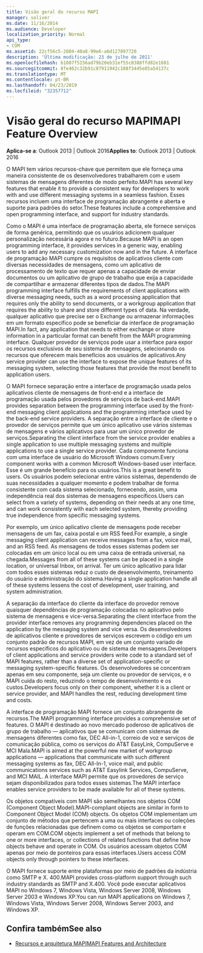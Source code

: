 ```yaml
---
title: Visão geral do recurso MAPI
manager: soliver
ms.date: 11/16/2014
ms.audience: Developer
localization_priority: Normal
api_type:
- COM
ms.assetid: 22cf56c5-2804-40a8-99e6-a6d127897720
description: 'Última modificação: 23 de julho de 2011'
ms.openlocfilehash: b1087f5156ad79b20eb31ef55c0388ffd82e1601
ms.sourcegitcommit: 8fe462c32b91c87911942c188f3445e85a54137c
ms.translationtype: MT
ms.contentlocale: pt-BR
ms.lasthandoff: 04/23/2019
ms.locfileid: "32357712"
---
```

# <a name="mapi-feature-overview"></a><span data-ttu-id="a8ec4-103">Visão geral do recurso MAPI</span><span class="sxs-lookup"><span data-stu-id="a8ec4-103">MAPI Feature Overview</span></span>
 
<span data-ttu-id="a8ec4-104">**Aplica-se a**: Outlook 2013 | Outlook 2016</span><span class="sxs-lookup"><span data-stu-id="a8ec4-104">**Applies to**: Outlook 2013 | Outlook 2016</span></span> 
  
<span data-ttu-id="a8ec4-105">O MAPI tem vários recursos-chave que permitem que ele forneça uma maneira consistente de os desenvolvedores trabalharem com e usem sistemas de mensagens diferentes de modo perfeito.</span><span class="sxs-lookup"><span data-stu-id="a8ec4-105">MAPI has several key features that enable it to provide a consistent way for developers to work with and use different messaging systems in a seamless fashion.</span></span> <span data-ttu-id="a8ec4-106">Esses recursos incluem uma interface de programação abrangente e aberta e suporte para padrões do setor.</span><span class="sxs-lookup"><span data-stu-id="a8ec4-106">These features include a comprehensive and open programming interface, and support for industry standards.</span></span> 
  
<span data-ttu-id="a8ec4-107">Como o MAPI é uma interface de programação aberta, ele fornece serviços de forma genérica, permitindo que os usuários adicionem qualquer personalização necessária agora e no futuro.</span><span class="sxs-lookup"><span data-stu-id="a8ec4-107">Because MAPI is an open programming interface, it provides services in a generic way, enabling users to add any necessary customization now and in the future.</span></span> <span data-ttu-id="a8ec4-108">A interface de programação MAPI cumpre os requisitos de aplicativos cliente com diversas necessidades de mensagens, como um aplicativo de processamento de texto que requer apenas a capacidade de enviar documentos ou um aplicativo de grupo de trabalho que exija a capacidade de compartilhar e armazenar diferentes tipos de dados.</span><span class="sxs-lookup"><span data-stu-id="a8ec4-108">The MAPI programming interface fulfills the requirements of client applications with diverse messaging needs, such as a word processing application that requires only the ability to send documents, or a workgroup application that requires the ability to share and store different types of data.</span></span> <span data-ttu-id="a8ec4-109">Na verdade, qualquer aplicativo que precise ser o Exchange ou armazenar informações em um formato específico pode se beneficiar da interface de programação MAPI.</span><span class="sxs-lookup"><span data-stu-id="a8ec4-109">In fact, any application that needs to either exchange or store information in a particular format can benefit from the MAPI programming interface.</span></span> <span data-ttu-id="a8ec4-110">Qualquer provedor de serviços pode usar a interface para expor os recursos exclusivos de seu sistema de mensagens, selecionando os recursos que oferecem mais benefícios aos usuários de aplicativos.</span><span class="sxs-lookup"><span data-stu-id="a8ec4-110">Any service provider can use the interface to expose the unique features of its messaging system, selecting those features that provide the most benefit to application users.</span></span>
  
<span data-ttu-id="a8ec4-111">O MAPI fornece separação entre a interface de programação usada pelos aplicativos cliente de mensagens de front-end e a interface de programação usada pelos provedores de serviços de back-end.</span><span class="sxs-lookup"><span data-stu-id="a8ec4-111">MAPI provides separation between the programming interface used by the front-end messaging client applications and the programming interface used by the back-end service providers.</span></span> <span data-ttu-id="a8ec4-112">A separação entre a interface de cliente e o provedor de serviços permite que um único aplicativo use vários sistemas de mensagens e vários aplicativos para usar um único provedor de serviços.</span><span class="sxs-lookup"><span data-stu-id="a8ec4-112">Separating the client interface from the service provider enables a single application to use multiple messaging systems and multiple applications to use a single service provider.</span></span> <span data-ttu-id="a8ec4-113">Cada componente funciona com uma interface de usuário do Microsoft Windows comum.</span><span class="sxs-lookup"><span data-stu-id="a8ec4-113">Every component works with a common Microsoft Windows-based user interface.</span></span> <span data-ttu-id="a8ec4-114">Esse é um grande benefício para os usuários.</span><span class="sxs-lookup"><span data-stu-id="a8ec4-114">This is a great benefit to users.</span></span> <span data-ttu-id="a8ec4-115">Os usuários podem selecionar entre vários sistemas, dependendo de suas necessidades a qualquer momento e podem trabalhar de forma consistente com cada sistema selecionado, fornecendo, assim, uma independência real dos sistemas de mensagens específicos.</span><span class="sxs-lookup"><span data-stu-id="a8ec4-115">Users can select from a variety of systems, depending on their needs at any one time, and can work consistently with each selected system, thereby providing true independence from specific messaging systems.</span></span> 
  
<span data-ttu-id="a8ec4-116">Por exemplo, um único aplicativo cliente de mensagens pode receber mensagens de um fax, caixa postal e um RSS feed.</span><span class="sxs-lookup"><span data-stu-id="a8ec4-116">For example, a single messaging client application can receive messages from a fax, voice mail, and an RSS feed.</span></span> <span data-ttu-id="a8ec4-117">As mensagens de todos esses sistemas podem ser colocadas em um único local ou em uma caixa de entrada universal, na chegada.</span><span class="sxs-lookup"><span data-stu-id="a8ec4-117">Messages from all of these systems can be placed in a single location, or universal Inbox, on arrival.</span></span> <span data-ttu-id="a8ec4-118">Ter um único aplicativo para lidar com todos esses sistemas reduz o custo de desenvolvimento, treinamento do usuário e administração do sistema.</span><span class="sxs-lookup"><span data-stu-id="a8ec4-118">Having a single application handle all of these systems lessens the cost of development, user training, and system administration.</span></span> 
  
<span data-ttu-id="a8ec4-119">A separação da interface do cliente da interface do provedor remove quaisquer dependências de programação colocadas no aplicativo pelo sistema de mensagens e vice-versa.</span><span class="sxs-lookup"><span data-stu-id="a8ec4-119">Separating the client interface from the provider interface removes any programming dependencies placed on the application by the messaging system and vice versa.</span></span> <span data-ttu-id="a8ec4-120">Os desenvolvedores de aplicativos cliente e provedores de serviços escrevem o código em um conjunto padrão de recursos MAPI, em vez de um conjunto variado de recursos específicos do aplicativo ou de sistema de mensagens.</span><span class="sxs-lookup"><span data-stu-id="a8ec4-120">Developers of client applications and service providers write code to a standard set of MAPI features, rather than a diverse set of application-specific or messaging system-specific features.</span></span> <span data-ttu-id="a8ec4-121">Os desenvolvedores se concentram apenas em seu componente, seja um cliente ou provedor de serviços, e o MAPI cuida do resto, reduzindo o tempo de desenvolvimento e os custos.</span><span class="sxs-lookup"><span data-stu-id="a8ec4-121">Developers focus only on their component, whether it is a client or service provider, and MAPI handles the rest, reducing development time and costs.</span></span>
  
<span data-ttu-id="a8ec4-122">A interface de programação MAPI fornece um conjunto abrangente de recursos.</span><span class="sxs-lookup"><span data-stu-id="a8ec4-122">The MAPI programming interface provides a comprehensive set of features.</span></span> <span data-ttu-id="a8ec4-123">O MAPI é destinado ao novo mercado poderoso de aplicativos de grupo de trabalho — aplicativos que se comunicam com sistemas de mensagens diferentes como fax, DEC All-in-1, correio de voz e serviços de comunicação pública, como os serviços do AT&T EasyLink, CompuServe e MCI Mala.</span><span class="sxs-lookup"><span data-stu-id="a8ec4-123">MAPI is aimed at the powerful new market of workgroup applications — applications that communicate with such different messaging systems as fax, DEC All-In-1, voice mail, and public communications services such as AT&T Easylink Services, CompuServe, and MCI MAIL.</span></span> <span data-ttu-id="a8ec4-124">A interface MAPI permite que os provedores de serviço sejam disponibilizados para todos esses sistemas.</span><span class="sxs-lookup"><span data-stu-id="a8ec4-124">The MAPI interface enables service providers to be made available for all of these systems.</span></span> 
  
<span data-ttu-id="a8ec4-125">Os objetos compatíveis com MAPI são semelhantes nos objetos COM (Component Object Model).</span><span class="sxs-lookup"><span data-stu-id="a8ec4-125">MAPI-compliant objects are similar in form to Component Object Model (COM) objects.</span></span> <span data-ttu-id="a8ec4-126">Os objetos COM implementam um conjunto de métodos que pertencem a uma ou mais interfaces ou coleções de funções relacionadas que definem como os objetos se comportam e operam em COM.</span><span class="sxs-lookup"><span data-stu-id="a8ec4-126">COM objects implement a set of methods that belong to one or more interfaces, or collections of related functions that define how objects behave and operate in COM.</span></span> <span data-ttu-id="a8ec4-127">Os usuários acessam objetos COM apenas por meio de ponteiros para essas interfaces.</span><span class="sxs-lookup"><span data-stu-id="a8ec4-127">Users access COM objects only through pointers to these interfaces.</span></span>
  
<span data-ttu-id="a8ec4-128">O MAPI fornece suporte entre plataformas por meio de padrões da indústria como SMTP e X. 400.</span><span class="sxs-lookup"><span data-stu-id="a8ec4-128">MAPI provides cross-platform support through such industry standards as SMTP and X.400.</span></span> <span data-ttu-id="a8ec4-129">Você pode executar aplicativos MAPI no Windows 7, Windows Vista, Windows Server 2008, Windows Server 2003 e Windows XP.</span><span class="sxs-lookup"><span data-stu-id="a8ec4-129">You can run MAPI applications on Windows 7, Windows Vista, Windows Server 2008, Windows Server 2003, and Windows XP.</span></span> 
  
## <a name="see-also"></a><span data-ttu-id="a8ec4-130">Confira também</span><span class="sxs-lookup"><span data-stu-id="a8ec4-130">See also</span></span>

- [<span data-ttu-id="a8ec4-131">Recursos e arquitetura MAPI</span><span class="sxs-lookup"><span data-stu-id="a8ec4-131">MAPI Features and Architecture</span></span>](mapi-features-and-architecture.md)

